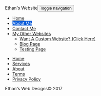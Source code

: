 <!DOCTYPE html>
<html>

<head>
    <meta charset="utf-8">
    <meta name="viewport" content="width=device-width, initial-scale=1.0, shrink-to-fit=no">
    <title>Ethan's Website</title>
    <link rel="stylesheet" href="assets/bootstrap/css/bootstrap.min.css">
    <link rel="stylesheet" href="https://fonts.googleapis.com/css?family=Raleway:400,700">
    <link rel="stylesheet" href="assets/fonts/font-awesome.min.css">
    <link rel="stylesheet" href="assets/fonts/ionicons.min.css">
    <link rel="stylesheet" href="https://fonts.googleapis.com/css?family=Aldrich">
    <link rel="stylesheet" href="https://fonts.googleapis.com/css?family=Lora">
    <link rel="stylesheet" href="assets/css/Article-Dual-Column.css">
    <link rel="stylesheet" href="assets/css/Contact-Form-Clean.css">
    <link rel="stylesheet" href="assets/css/Footer-Basic.css">
    <link rel="stylesheet" href="https://cdnjs.cloudflare.com/ajax/libs/aos/2.1.1/aos.css">
    <link rel="stylesheet" href="https://cdnjs.cloudflare.com/ajax/libs/Swiper/3.3.1/css/swiper.min.css">
    <link rel="stylesheet" href="assets/css/Map-Clean.css">
    <link rel="stylesheet" href="assets/css/Navigation-Clean1.css">
    <link rel="stylesheet" href="assets/css/Simple-Slider.css">
    <link rel="stylesheet" href="assets/css/styles.css">
    <link rel="stylesheet" href="assets/css/Team-Clean.css">
</head>

<body>
    <nav class="navbar navbar-default navigation-clean">
        <div class="container">
            <div class="navbar-header"><a class="navbar-brand" href="index.html">Ethan's Website</a><button class="navbar-toggle collapsed" data-toggle="collapse" data-target="#navcol-1"><span class="sr-only">Toggle navigation</span><span class="icon-bar"></span><span class="icon-bar"></span><span class="icon-bar"></span></button></div>
            <div
                class="collapse navbar-collapse" id="navcol-1">
                <ul class="nav navbar-nav navbar-right">
                    <li role="presentation"><a href="index.html">Home </a></li>
                    <li class="active" role="presentation"><a href="about.html" style="background-color:#055ada;color:#eff4fc;">About Me</a></li>
                    <li role="presentation"><a href="contact.html">Contact Me</a></li>
                    <li class="dropdown"><a class="dropdown-toggle" data-toggle="dropdown" aria-expanded="false" href="#">My Other Websites</a>
                        <ul class="dropdown-menu" role="menu">
                            <li role="presentation"><a href="#">Want A Custom Website? (Click Here)</a></li>
                            <li role="presentation"><a href="#">Blog Page</a></li>
                            <li role="presentation"><a href="#">Testing Page</a></li>
                        </ul>
                    </li>
                </ul>
        </div>
        </div>
    </nav>
    <div class="simple-slider">
        <div class="swiper-container">
            <div class="swiper-wrapper">
                <div data-aos="zoom-in" data-aos-once="true" class="swiper-slide" style="background-image:url(assets/img/IMG_0527.jpg);"></div>
                <div class="swiper-slide" style="background-image:url(assets/img/imgg.jpg);"></div>
                <div class="swiper-slide" style="background-image:url(https://placeholdit.imgix.net/~text?txtsize=68&amp;txt=Slideshow+Image&amp;w=1920&amp;h=500);"></div>
            </div>
            <div class="swiper-pagination"></div>
            <div class="swiper-button-prev"></div>
            <div class="swiper-button-next"></div>
        </div>
    </div>
    <div class="footer-basic">
        <footer>
            <div class="social"><a href="#"><i class="icon ion-social-instagram"></i></a><a href="#"><i class="icon ion-social-snapchat-outline"></i></a><a href="#"><i class="icon ion-social-twitter"></i></a><a href="#"><i class="icon ion-social-facebook"></i></a></div>
            <ul
                class="list-inline">
                <li><a href="index.html">Home</a></li>
                <li><a href="#">Services</a></li>
                <li><a href="#">About</a></li>
                <li><a href="#">Terms</a></li>
                <li><a href="#">Privacy Policy</a></li>
                </ul>
                <p class="copyright">Ethan's Web Designs© 2017</p>
        </footer>
    </div>
    <div class="simple-slider">
        <div class="swiper-container">
            <div class="swiper-wrapper"></div>
            <div class="swiper-pagination"></div>
            <div class="swiper-button-prev"></div>
            <div class="swiper-button-next"></div>
        </div>
    </div>
    <script src="assets/js/jquery.min.js"></script>
    <script src="assets/bootstrap/js/bootstrap.min.js"></script>
    <script src="assets/js/bs-animation.js"></script>
    <script src="https://cdnjs.cloudflare.com/ajax/libs/aos/2.1.1/aos.js"></script>
    <script src="https://cdnjs.cloudflare.com/ajax/libs/Swiper/3.3.1/js/swiper.jquery.min.js"></script>
    <script src="assets/js/Simple-Slider.js"></script>
</body>

</html>
